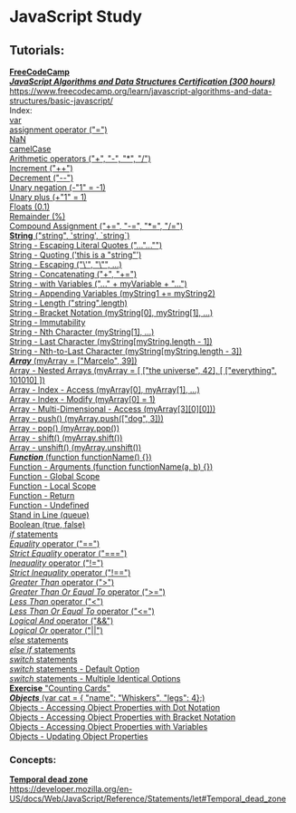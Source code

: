 # **JavaScript Study**

## Tutorials:

**[FreeCodeCamp](https://www.freecodecamp.org/)**  
_[**JavaScript Algorithms and Data Structures Certification (300 hours)**](https://www.freecodecamp.org/learn/javascript-algorithms-and-data-structures/basic-javascript/)_  
https://www.freecodecamp.org/learn/javascript-algorithms-and-data-structures/basic-javascript/  
Index:  
[var](https://github.com/marcelosperalta/javascript/blob/master/freecodecamp.js#L35)  
[assignment operator ("=")](https://github.com/marcelosperalta/javascript/blob/master/freecodecamp.js#L61)  
[NaN](https://github.com/marcelosperalta/javascript/blob/master/freecodecamp.js#L94)  
[camelCase](https://github.com/marcelosperalta/javascript/blob/master/freecodecamp.js#L102)  
[Arithmetic operators ("+", "-", "\*", "/")](https://github.com/marcelosperalta/javascript/blob/master/freecodecamp.js#L120)  
[Increment ("++")](https://github.com/marcelosperalta/javascript/blob/master/freecodecamp.js#L229)  
[Decrement ("--")](https://github.com/marcelosperalta/javascript/blob/master/freecodecamp.js#L250)  
[Unary negation (-"1" = -1)](https://github.com/marcelosperalta/javascript/blob/master/freecodecamp.js#L271)  
[Unary plus (+"1" = 1)](https://github.com/marcelosperalta/javascript/blob/master/freecodecamp.js#L280)  
[Floats (0.1)](https://github.com/marcelosperalta/javascript/blob/master/freecodecamp.js#L310)  
[Remainder (%)](https://github.com/marcelosperalta/javascript/blob/master/freecodecamp.js#L334)  
[Compound Assignment ("+=", "-=", "\*=", "/=")](https://github.com/marcelosperalta/javascript/blob/master/freecodecamp.js#L352)  
[**String** ("string", 'string', \`string`)](https://github.com/marcelosperalta/javascript/blob/master/freecodecamp.js#L396)  
[String - Escaping Literal Quotes ("...\"...\"")](https://github.com/marcelosperalta/javascript/blob/master/freecodecamp.js#L408)  
[String - Quoting ('this is a "string"')](https://github.com/marcelosperalta/javascript/blob/master/freecodecamp.js#L421)  
[String - Escaping ("\\'", "\\"", ...)](https://github.com/marcelosperalta/javascript/blob/master/freecodecamp.js#L437)  
[String - Concatenating ("+", "+=")](https://github.com/marcelosperalta/javascript/blob/master/freecodecamp.js#L473)  
[String - with Variables ("..." + myVariable + "...")](https://github.com/marcelosperalta/javascript/blob/master/freecodecamp.js#L494)  
[String - Appending Variables (myString1 += myString2)](https://github.com/marcelosperalta/javascript/blob/master/freecodecamp.js#L503)  
[String - Length ("string".length)](https://github.com/marcelosperalta/javascript/blob/master/freecodecamp.js#L513)  
[String - Bracket Notation (myString[0], myString[1], ...)](https://github.com/marcelosperalta/javascript/blob/master/freecodecamp.js#L525)  
[String - Immutability](https://github.com/marcelosperalta/javascript/blob/master/freecodecamp.js#L549)  
[String - Nth Character (myString[1], ...)](https://github.com/marcelosperalta/javascript/blob/master/freecodecamp.js#L567)  
[String - Last Character (myString[myString.length - 1])](https://github.com/marcelosperalta/javascript/blob/master/freecodecamp.js#L584)  
[String - Nth-to-Last Character (myString[myString.length - 3])](https://github.com/marcelosperalta/javascript/blob/master/freecodecamp.js#L598)  
[**_Array_** (myArray = ["Marcelo", 39])](https://github.com/marcelosperalta/javascript/blob/master/freecodecamp.js#L634)  
[Array - Nested Arrays (myArray = \[ ["the universe", 42], [ ["everything", 101010] ])](https://github.com/marcelosperalta/javascript/blob/master/freecodecamp.js#L649)  
[Array - Index - Access (myArray[0], myArray[1], ...)](https://github.com/marcelosperalta/javascript/blob/master/freecodecamp.js#L663)  
[Array - Index - Modify (myArray[0] = 1)](https://github.com/marcelosperalta/javascript/blob/master/freecodecamp.js#L681)  
[Array - Multi-Dimensional - Access (myArray[3][0][0]))](https://github.com/marcelosperalta/javascript/blob/master/freecodecamp.js#L696)  
[Array - push() (myArray.push(["dog", 3]))](https://github.com/marcelosperalta/javascript/blob/master/freecodecamp.js#L732)  
[Array - pop() (myArray.pop())](https://github.com/marcelosperalta/javascript/blob/master/freecodecamp.js#L751)  
[Array - shift() (myArray.shift())](https://github.com/marcelosperalta/javascript/blob/master/freecodecamp.js#L765)  
[Array - unshift() (myArray.unshift())](https://github.com/marcelosperalta/javascript/blob/master/freecodecamp.js#L779)  
[**_Function_** (function functionName() {})](https://github.com/marcelosperalta/javascript/blob/master/freecodecamp.js#L827)  
[Function - Arguments (function functionName(a, b) {})](https://github.com/marcelosperalta/javascript/blob/master/freecodecamp.js#L844)  
[Function - Global Scope](https://github.com/marcelosperalta/javascript/blob/master/freecodecamp.js#L861)  
[Function - Local Scope](https://github.com/marcelosperalta/javascript/blob/master/freecodecamp.js#L897)  
[Function - Return](https://github.com/marcelosperalta/javascript/blob/master/freecodecamp.js#L942)  
[Function - Undefined](https://github.com/marcelosperalta/javascript/blob/master/freecodecamp.js#L958)  
[Stand in Line (queue)](https://github.com/marcelosperalta/javascript/blob/master/freecodecamp.js#L995)  
[Boolean (true, false)](https://github.com/marcelosperalta/javascript/blob/master/freecodecamp.js#L1013)  
[_if_ statements](https://github.com/marcelosperalta/javascript/blob/master/freecodecamp.js#L1035)  
[_Equality_ operator ("==")](https://github.com/marcelosperalta/javascript/blob/master/freecodecamp.js#L1057)  
[_Strict Equality_ operator ("===")](https://github.com/marcelosperalta/javascript/blob/master/freecodecamp.js#L1090)  
[_Inequality_ operator ("!=")](https://github.com/marcelosperalta/javascript/blob/master/freecodecamp.js#L1154)  
[_Strict Inequality_ operator ("!==")](https://github.com/marcelosperalta/javascript/blob/master/freecodecamp.js#L1181)  
[_Greater Than_ operator (">")](https://github.com/marcelosperalta/javascript/blob/master/freecodecamp.js#L1205)  
[_Greater Than Or Equal To_ operator (">=")](https://github.com/marcelosperalta/javascript/blob/master/freecodecamp.js#L1237)  
[_Less Than_ operator ("<")](https://github.com/marcelosperalta/javascript/blob/master/freecodecamp.js#L1269)  
[_Less Than Or Equal To_ operator ("<=")](https://github.com/marcelosperalta/javascript/blob/master/freecodecamp.js#L1301)  
[_Logical And_ operator ("&&")](https://github.com/marcelosperalta/javascript/blob/master/freecodecamp.js#L1334)  
[_Logical Or_ operator ("||")](https://github.com/marcelosperalta/javascript/blob/master/freecodecamp.js#L1371)  
[_else_ statements](https://github.com/marcelosperalta/javascript/blob/master/freecodecamp.js#L1426)  
[_else if_ statements](https://github.com/marcelosperalta/javascript/blob/master/freecodecamp.js#L1469)  
[_switch_ statements](https://github.com/marcelosperalta/javascript/blob/master/freecodecamp.js#L1633)  
[_switch_ statements - Default Option](https://github.com/marcelosperalta/javascript/blob/master/freecodecamp.js#L1683)  
[_switch_ statements - Multiple Identical Options](https://github.com/marcelosperalta/javascript/blob/master/freecodecamp.js#L1732)  
[**Exercise** "Counting Cards"](https://github.com/marcelosperalta/javascript/blob/master/freecodecamp.js#L1868)  
[**_Objects_** (var cat = { "name": "Whiskers", "legs": 4};)](https://github.com/marcelosperalta/javascript/blob/master/freecodecamp.js#L1951)  
[Objects - Accessing Object Properties with Dot Notation](https://github.com/marcelosperalta/javascript/blob/master/freecodecamp.js#L1994)  
[Objects - Accessing Object Properties with Bracket Notation](https://github.com/marcelosperalta/javascript/blob/master/freecodecamp.js#L2026)  
[Objects - Accessing Object Properties with Variables](https://github.com/marcelosperalta/javascript/blob/master/freecodecamp.js#L2026)  
[Objects - Updating Object Properties](https://github.com/marcelosperalta/javascript/blob/master/freecodecamp.js#L2104)  

### Concepts:

**[Temporal dead zone](https://developer.mozilla.org/en-US/docs/Web/JavaScript/Reference/Statements/let#Temporal_dead_zone)**  
https://developer.mozilla.org/en-US/docs/Web/JavaScript/Reference/Statements/let#Temporal_dead_zone
